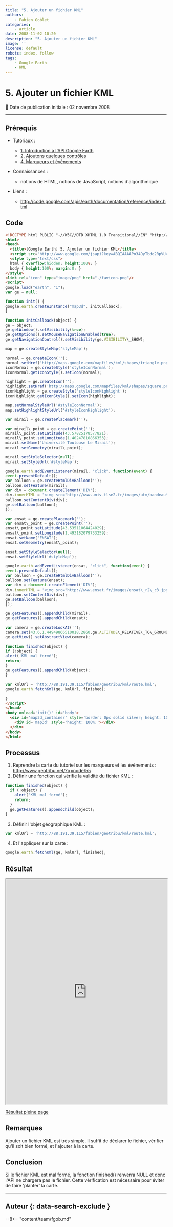 ```yaml
---
title: "5. Ajouter un fichier KML"
authors:
    - Fabien Goblet
categories:
    - article
date: 2008-11-02 10:20
description: "5. Ajouter un fichier KML"
image: ''
license: default
robots: index, follow
tags:
    - Google Earth
    - KML
---
```


# 5. Ajouter un fichier KML

:calendar: Date de publication initiale : 02 novembre 2008

----

## Prérequis

- Tutoriaux :
    - [1. Introduction à l'API Google Earth](/articles/2008/art_2008-11-02_2-ajoutons-quelques-controles/)
    - [2. Ajoutons quelques contrôles](/articles/2008/art_2008-11-02_2-ajoutons-quelques-controles/)
    - [4. Marqueurs et événements](/articles/2008/art_2008-11-02_4-marqueurs-et-evenements/)

- Connaissances :
    - notions de HTML, notions de JavaScript, notions d'algorithmique

- Liens :
    - <http://code.google.com/apis/earth/documentation/reference/index.html>

## Code

```html
<!DOCTYPE html PUBLIC "-//W3C//DTD XHTML 1.0 Transitional//EN" "http://www.w3.org/TR/xhtml1/DTD/xhtml1-transitional.dtd">
<html>
<head>
  <title>[Google Earth] 5. Ajouter un fichier KML</title>
  <script src="http://www.google.com/jsapi?key=ABQIAAAAPo34DyTbdo2RpVUvdvK1qxTVkAM76o12Ue_ZZqmwjROaqOyBLhQVBCYY9lnsLXH3mdZLo-PWW8Z1DQ"></script>
  <style type="text/css">
  html { overflow:hidden; height:100%; }
  body { height:100%; margin:0; }
</style>
<link rel="icon" type="image/png" href="./favicon.png"/>
<script>
google.load("earth", "1");
var ge = null;

function init() {
google.earth.createInstance("map3d", initCallback);
}

function initCallback(object) {
ge = object;
ge.getWindow().setVisibility(true);
ge.getOptions().setMouseNavigationEnabled(true);
ge.getNavigationControl().setVisibility(ge.VISIBILITY\_SHOW);

map = ge.createStyleMap('styleMap');

normal = ge.createIcon('');
normal.setHref('http://maps.google.com/mapfiles/kml/shapes/triangle.png');
iconNormal = ge.createStyle('styleIconNormal');
iconNormal.getIconStyle().setIcon(normal);

highlight = ge.createIcon('');
highlight.setHref('http://maps.google.com/mapfiles/kml/shapes/square.png');
iconHighlight = ge.createStyle('styleIconHighlight');
iconHighlight.getIconStyle().setIcon(highlight);

map.setNormalStyleUrl('#styleIconNormal');
map.setHighlightStyleUrl('#styleIconHighlight');

var mirail = ge.createPlacemark('');

var mirail\_point = ge.createPoint('');
mirail\_point.setLatitude(43.57825178577821);
mirail\_point.setLongitude(1.40247810866353);
mirail.setName('Université Toulouse Le Mirail');
mirail.setGeometry(mirail\_point);

mirail.setStyleSelector(null);
mirail.setStyleUrl('#styleMap');

google.earth.addEventListener(mirail, "click", function(event) {
event.preventDefault();
var balloon = ge.createHtmlDivBalloon('');
balloon.setFeature(mirail);
var div = document.createElement('DIV');
div.innerHTML = '<img src="http://www.univ-tlse2.fr/images/utm/bandeau\_011.jpg" onclick="window.open(\'http://www.univ-tlse2.fr\')">';
balloon.setContentDiv(div);
ge.setBalloon(balloon);
});

var ensat = ge.createPlacemark('');
var ensat\_point = ge.createPoint('');
ensat\_point.setLatitude(43.53511064424029);
ensat\_point.setLongitude(1.493182079733259);
ensat.setName('ENSAT');
ensat.setGeometry(ensat\_point);

ensat.setStyleSelector(null);
ensat.setStyleUrl('#styleMap');

google.earth.addEventListener(ensat, "click", function(event) {
event.preventDefault();
var balloon = ge.createHtmlDivBalloon('');
balloon.setFeature(ensat);
var div = document.createElement('DIV');
div.innerHTML = '<img src="http://www.ensat.fr/images/ensat\_r2\_c3.jpg" onclick="window.open(\'http://www.ensat.fr\')">';
balloon.setContentDiv(div);
ge.setBalloon(balloon);
});

ge.getFeatures().appendChild(mirail);
ge.getFeatures().appendChild(ensat);

var camera = ge.createLookAt('');
camera.set(43.6,1.44949866510018,2860,ge.ALTITUDE\_RELATIVE\_TO\_GROUND,190,75,10000);
ge.getView().setAbstractView(camera);

function finished(object) {
if (!object) {
alert('KML mal formé');
return;
}
ge.getFeatures().appendChild(object);
}

var kmlUrl = 'http://88.191.39.115/fabien/geotribu/kml/route.kml';
google.earth.fetchKml(ge, kmlUrl, finished);

}
</script>
</head>
<body onload='init()' id='body'>
  <div id='map3d_container' style='border: 0px solid silver; height: 100%; width: 100%;'>
    <div id='map3d' style='height: 100%;'></div>
  </div>
</body>
</html>
```

## Processus

1. Reprendre la carte du tutoriel sur les marqueurs et les événements : <http://www.geotribu.net/?q=node/55>
2. Définir une fonction qui vérifie la validité du fichier KML :  

```javascript
function finished(object) {  
  if (!object) {  
    alert('KML mal formé');  
    return;  
  }  
  ge.getFeatures().appendChild(object);  
}
```

3. Définir l'objet géographique KML :  

```javascript
var kmlUrl = 'http://88.191.39.115/fabien/geotribu/kml/route.kml';
```

4. Et l'appliquer sur la carte :  

```javascript
google.earth.fetchKml(ge, kmlUrl, finished);
```

## Résultat

<iframe src="http://88.191.39.115/fabien/geotribu/%5bgeotribu%5d_Google-Earth_tuto5.html" width="100%" height="700px"></iframe>

[Résultat pleine page](http://88.191.39.115/fabien/geotribu/%5bgeotribu%5d_Google-Earth_tuto5.html)

## Remarques

Ajouter un fichier KML est très simple. Il suffit de déclarer le fichier, vérifier qu'il soit bien formé, et l'ajouter à la carte.

## Conclusion

Si le fichier KML est mal formé, la fonction finished() renverra NULL et donc l'API ne chargera pas le fichier.
Cette vérification est nécessaire pour éviter de faire 'planter' la carte.

----

## Auteur {: data-search-exclude }

--8<-- "content/team/fgob.md"
